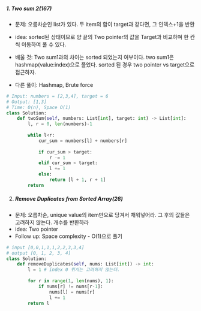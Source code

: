 ##### 1. Two sum 2(167)

- 문제: 오름차순인 list가 있다. 두 item의 합이 target과 같다면, 그 인덱스+1을 반환

- idea: sorted된 상태이므로 양 끝의 Two pointer의 값을 Target과 비교하며 한 칸씩 이동하여 풀 수 있다.
- 배울 것: Two sum1과의 차이는 sorted 되었는지 여부이다. two sum1은 hashmap(value:index)으로 풀었다. sorted 된 경우 two pointer vs target으로 접근하자.
- 다른 풀이: Hashmap, Brute force

~~~python
# Input: numbers = [2,3,4], target = 6 
# Output: [1,3]
# Time: O(n), Space O(1)
class Solution:
    def twoSum(self, numbers: List[int], target: int) -> List[int]:        
        l, r = 0, len(numbers)-1
        
        while l<r:
            cur_sum = numbers[l] + numbers[r]
            
            if cur_sum > target:
                r -= 1
            elif cur_sum < target:
                l += 1
            else:
                return [l + 1, r + 1]
        return
~~~

2. ##### Remove Duplicates from Sorted Array(26)

- 문제: 오름차순, unique value의 item만으로 당겨서 채워넣어라. 그 후의 값들은 고려하지 않는다. 개수를 반환하라
- idea: Two pointer
- Follow up: Space complexity - O(1)으로 풀기

~~~python
# input [0,0,1,1,1,2,2,3,3,4]
# output [0, 1, 2, 3, 4]
class Solution:
    def removeDuplicates(self, nums: List[int]) -> int:
        l = 1 # index 0 위치는 고려하지 않는다.
        
        for r in range(1, len(nums), 1):
            if nums[r] != nums[r-1]:
                nums[l] = nums[r]
                l += 1
        return l
~~~

